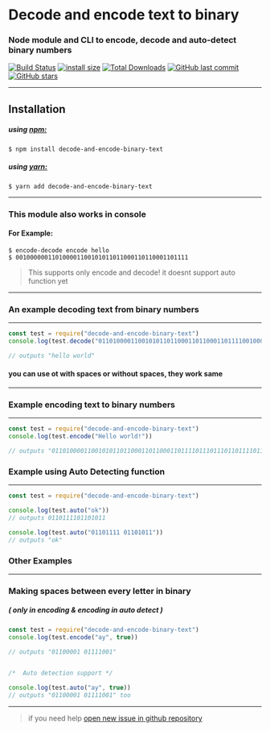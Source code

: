 # Decode and encode text to binary
### Node module and CLI to encode, decode and auto-detect binary numbers
[![Build Status](https://travis-ci.org/TheChickenNagget/encode-decode-binary-text.svg?branch=master)](https://travis-ci.org/TheChickenNagget/encode-decode-binary-text)
[![install size](https://packagephobia.now.sh/badge?p=decode-and-encode-binary-text)](https://packagephobia.now.sh/result?p=decode-and-encode-binary-text)
[![Total Downloads](https://badgen.net/npm/dt/decode-and-encode-binary-text)](https://www.npmjs.com/package/decode-and-encode-binary-text)
[![GitHub last commit](https://img.shields.io/github/last-commit/ChickenNaggetGithub/encode-decode-binary-text?logo=GitHub)](https://github.com/ChickenNaggetGitHub/encode-decode-binary-text/)
[![GitHub stars](https://img.shields.io/github/stars/TheChickenNagget/encode-decode-binary-text?style=flat)](https://github.com/ChickenNaggetGitHub/encode-decode-binary-text/)

------
## Installation
##### using [npm:](https://www.npmjs.com/package/decode-and-encode-binary-text)
```
$ npm install decode-and-encode-binary-text
```
##### using [yarn:](https://yarnpkg.com/en/package/decode-and-encode-binary-text)
```
$ yarn add decode-and-encode-binary-text
```
------
### This module also works in console
#### For Example:
```
$ encode-decode encode hello
$ 001000000110100001100101011011000110110001101111
```
> This supports only encode and decode!
> it doesnt support auto function yet
 -----
### An example decoding text from binary numbers
------
```js
const test = require("decode-and-encode-binary-text")
console.log(test.decode("0110100001100101011011000110110001101111001000000111011101101111011100100110110001100100"))

// outputs "hello world"
```
#### you can use ot with spaces or without spaces, they work same
------
### Example encoding text to binary numbers
------
```js
const test = require("decode-and-encode-binary-text")
console.log(test.encode("Hello world!"))

// outputs "01101000011001010110110001101100011011110111011101101111011100100110110001100100"
 ```

### Example using Auto Detecting function
------
```js
const test = require("decode-and-encode-binary-text")

console.log(test.auto("ok"))
// outputs 0110111101101011

console.log(test.auto("01101111 01101011"))  
// outputs "ok"

```

### Other Examples
-----
### Making spaces between every letter in binary
##### ( only in encoding & encoding in auto detect )
```js
const test = require("decode-and-encode-binary-text")
console.log(test.encode("ay", true))

// outputs "01100001 01111001"


/*  Auto detection support */

console.log(test.auto("ay", true))
// outputs "01100001 01111001" too
```

------
 > if you need help [open new issue in github repository](https://github.com/ChickenNaggetGitHub/encode-decode-binary-text/issues/new)
